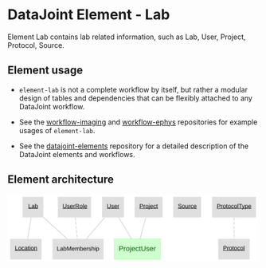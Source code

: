 # DataJoint Element - Lab

Element Lab contains lab related information, such as Lab, User, Project, Protocol, Source.

## Element usage

+ `element-lab` is not a complete workflow by itself, but rather a modular design of tables and dependencies that can be flexibly attached to any DataJoint workflow.
+ See the [workflow-imaging](https://github.com/datajoint/workflow-imaging) and [workflow-ephys](https://github.com/datajoint/workflow-ephys) repositories for example usages of `element-lab`.

+ See the [datajoint-elements](https://github.com/datajoint/datajoint-elements) repository for a detailed description of the DataJoint elements and workflows.

## Element architecture

![element lab diagram](images/element_lab_diagram.svg)
